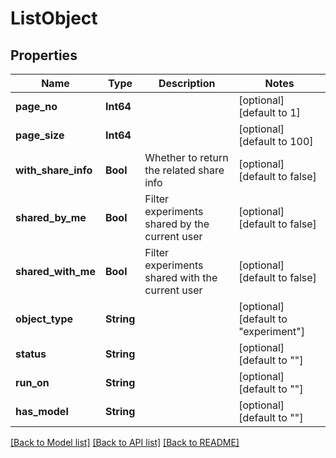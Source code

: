 # ListObject


## Properties
Name | Type | Description | Notes
------------ | ------------- | ------------- | -------------
**page_no** | **Int64** |  | [optional] [default to 1]
**page_size** | **Int64** |  | [optional] [default to 100]
**with_share_info** | **Bool** | Whether to return the related share info | [optional] [default to false]
**shared_by_me** | **Bool** | Filter experiments shared by the current user | [optional] [default to false]
**shared_with_me** | **Bool** | Filter experiments shared with the current user | [optional] [default to false]
**object_type** | **String** |  | [optional] [default to "experiment"]
**status** | **String** |  | [optional] [default to ""]
**run_on** | **String** |  | [optional] [default to ""]
**has_model** | **String** |  | [optional] [default to ""]


[[Back to Model list]](../README.md#models) [[Back to API list]](../README.md#api-endpoints) [[Back to README]](../README.md)


